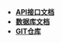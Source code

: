 * [**API接口文档**](api)
* [**数据库文档**](database)
* [**GIT仓库**](https://github.com/mini2436/fchat-server.git)